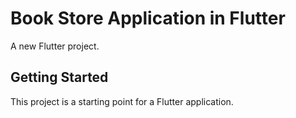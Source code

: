 # Book Store Application in Flutter
A new Flutter project.

## Getting Started
This project is a starting point for a Flutter application.
